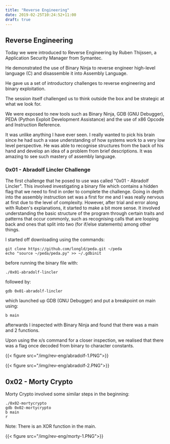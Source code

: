 ```yaml
---
title: "Reverse Engineering"
date: 2019-02-25T10:24:52+11:00
draft: true
---
```


## Reverse Engineering

Today we were introduced to Reverse Engineering by Ruben Thijssen, a Application Security Manager from Symantec.

He demonstrated the use of Binary Ninja to reverse engineer high-level language (C) and disassemble it into Assembly Language.

He gave us a set of introductory challenges to reverse engineering and binary exploitation.

The session itself challenged us to think outside the box and be strategic at what we look for.

We were exposed to new tools such as Binary Ninja, GDB (GNU Debugger), PEDA (Python Exploit Development Assistance) and the use of x86 Opcode and Instruction Reference.

It was unlike anything I have ever seen. I really wanted to pick his brain since he had such a vase understanding of how systems work to a very low level perspective. He was able to recognise structures from the back of his hand and develop an idea of a problem from brief descriptions. It was amazing to see such mastery of assembly language.

### 0x01 - Abradolf Lincler Challenge

The first challenge that he posed to use was called "0x01 - Abradolf Lincler". This involved investigating a binary file which contains a hidden flag that we need to find in order to complete the challenge. Going in depth into the assembly instruction set was a first for me and I was really nervous at first due to the level of complexity. However, after trial and error along with Ruben's explanations, it started to make a bit more sense. It involved understanding the basic structure of the program through certain traits and patterns that occur commonly, such as recognising calls that are looping back and ones that split into two (for if/else statements) among other things.

I started off downloading using the commands:

```
git clone https://github.com/longld/peda.git ~/peda
echo "source ~/peda/peda.py" >> ~/.gdbinit
```

before running the binary file with:

```
./0x01-abradolf-lincler
```

followed by:

```
gdb 0x01-abradolf-lincler
```

which launched up GDB (GNU Debugger) and put a breakpoint on main using:

```
b main
```

afterwards I inspected with Binary Ninja and found that there was a main and 2 functions.

Upon using the x/s command for a closer inspection, we realised that there was a flag once decoded from binary to character constants.

{{< figure src="/img/rev-eng/abradolf-1.PNG">}}

{{< figure src="/img/rev-eng/abradolf-2.PNG">}}


## 0x02 - Morty Crypto

Morty Crypto involved some similar steps in the beginning:

```
./0x02-mortycrypto
gdb 0x02-mortycrypto
b main
r
```

Note: There is an XOR function in the main.

{{< figure src="/img/rev-eng/morty-1.PNG">}}
